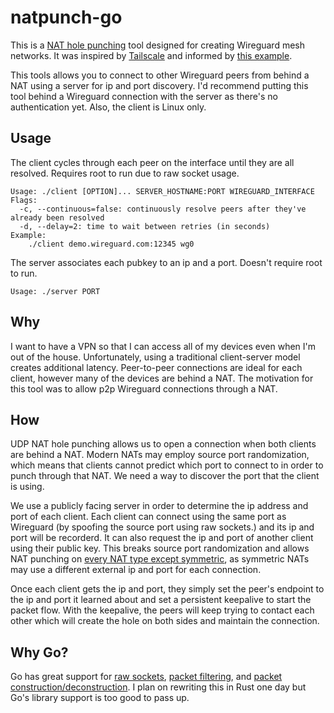 # natpunch-go

This is a [NAT hole punching](https://en.wikipedia.org/wiki/UDP_hole_punching) tool designed for creating Wireguard mesh networks. It was inspired by [Tailscale](https://www.tailscale.com/) and informed by [this example](https://git.zx2c4.com/wireguard-tools/tree/contrib/nat-hole-punching/).

This tools allows you to connect to other Wireguard peers from behind a NAT using a server for ip and port discovery. I'd recommend putting this tool behind a Wireguard connection with the server as there's no authentication yet. Also, the client is Linux only.

## Usage

The client cycles through each peer on the interface until they are all resolved. Requires root to run due to raw socket usage.
```
Usage: ./client [OPTION]... SERVER_HOSTNAME:PORT WIREGUARD_INTERFACE
Flags:
  -c, --continuous=false: continuously resolve peers after they've already been resolved
  -d, --delay=2: time to wait between retries (in seconds)
Example:
    ./client demo.wireguard.com:12345 wg0
```

The server associates each pubkey to an ip and a port. Doesn't require root to run.
```
Usage: ./server PORT
```

## Why

I want to have a VPN so that I can access all of my devices even when I'm out of the house. Unfortunately, using a traditional client-server model creates additional latency. Peer-to-peer connections are ideal for each client, however many of the devices are behind a NAT. The motivation for this tool was to allow p2p Wireguard connections through a NAT.

## How

UDP NAT hole punching allows us to open a connection when both clients are behind a NAT. Modern NATs may employ source port randomization, which means that clients cannot predict which port to connect to in order to punch through that NAT. We need a way to discover the port that the client is using.

We use a publicly facing server in order to determine the ip address and port of each client. Each client can connect using the same port as Wireguard (by spoofing the source port using raw sockets.) and its ip and port will be recorderd. It can also request the ip and port of another client using their public key. This breaks source port randomization and allows NAT punching on [every NAT type except symmetric](https://en.wikipedia.org/wiki/Network_address_translation#Methods_of_translation), as symmetric NATs may use a different external ip and port for each connection.

Once each client gets the ip and port, they simply set the peer's endpoint to the ip and port it learned about and set a persistent keepalive to start the packet flow. With the keepalive, the peers will keep trying to contact each other which will create the hole on both sides and maintain the connection.

## Why Go?

Go has great support for [raw sockets](https://pkg.go.dev/golang.org/x/net/ipv4?tab=doc), [packet filtering](https://pkg.go.dev/golang.org/x/net/bpf?tab=doc), and [packet construction/deconstruction](https://pkg.go.dev/github.com/google/gopacket?tab=doc). I plan on rewriting this in Rust one day but Go's library support is too good to pass up.
